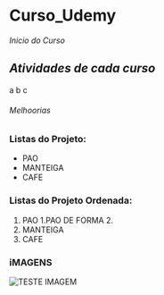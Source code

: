 #  **Curso_Udemy**

*Inicio do Curso*

## _Atividades de **cada curso**_

a
b
c

###### Melhoorias


### Listas do Projeto:

* PAO
* MANTEIGA
* CAFE


### Listas do Projeto Ordenada:

1. PAO
    1.PAO DE FORMA
    2.
3. MANTEIGA
4. CAFE

### iMAGENS

![TESTE IMAGEM](C:\Users\diego\Downloads\1.svg)

